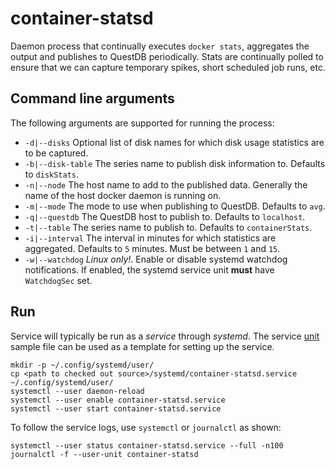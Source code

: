 # container-statsd
Daemon process that continually executes `docker stats`, aggregates the
output and publishes to QuestDB periodically.  Stats are continually
polled to ensure that we can capture temporary spikes, short scheduled
job runs, etc.

## Command line arguments
The following arguments are supported for running the process:
* `-d|--disks` Optional list of disk names for which disk usage statistics are to be captured.
* `-b|--disk-table` The series name to publish disk information to.  Defaults to `diskStats`.
* `-n|--node` The host name to add to the published data.  Generally the name
  of the host docker daemon is running on.
* `-m|--mode` The mode to use when publishing to QuestDB.  Defaults to `avg`.
* `-q|--questdb` The QuestDB host to publish to.  Defaults to `localhost`.
* `-t|--table` The series name to publish to.  Defaults to `containerStats`.
* `-i|--interval` The interval in minutes for which statistics are aggregated.
  Defaults to `5` minutes. Must be between `1` and `15`.
* `-w|--watchdog` *Linux only!*.  Enable or disable systemd watchdog notifications.
  If enabled, the systemd service unit **must** have `WatchdogSec` set.

## Run
Service will typically be run as a *service* through *systemd*.  The service
[unit](systemd/container-statsd.service) sample file can be used as a template
for setting up the service.

```shell
mkdir -p ~/.config/systemd/user/
cp <path to checked out source>/systemd/container-statsd.service ~/.config/systemd/user/
systemctl --user daemon-reload
systemctl --user enable container-statsd.service
systemctl --user start container-statsd.service
```

To follow the service logs, use `systemctl` or `journalctl` as shown:
```shell
systemctl --user status container-statsd.service --full -n100
journalctl -f --user-unit container-statsd
```
